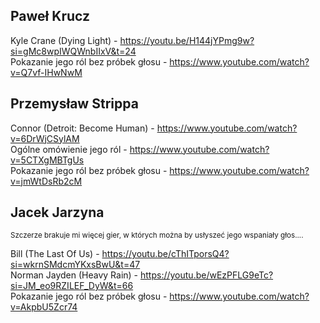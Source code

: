 ## Paweł Krucz

Kyle Crane (Dying Light) - https://youtu.be/H144jYPmg9w?si=gMc8wpIWQWnbIIxV&t=24 <br>
Pokazanie jego ról bez próbek głosu - https://www.youtube.com/watch?v=Q7vf-IHwNwM <br>

## Przemysław Strippa

Connor (Detroit: Become Human) - https://www.youtube.com/watch?v=6DrWjCSylAM <br>
Ogólne omówienie jego ról - https://www.youtube.com/watch?v=5CTXgMBTgUs <br>
Pokazanie jego ról bez próbek głosu - https://www.youtube.com/watch?v=jmWtDsRb2cM <br>

## Jacek Jarzyna

<sup> Szczerze brakuje mi więcej gier, w których można by usłyszeć jego wspaniały głos....</sup><br>

Bill (The Last Of Us) - https://youtu.be/cThITporsQ4?si=wkrnSMdcmYKxsBwU&t=47 <br>
Norman Jayden (Heavy Rain) - https://youtu.be/wEzPFLG9eTc?si=JM_eo9RZILEF_DyW&t=66 <br>
Pokazanie jego ról bez próbek głosu - https://www.youtube.com/watch?v=AkpbU5Zcr74<br>
